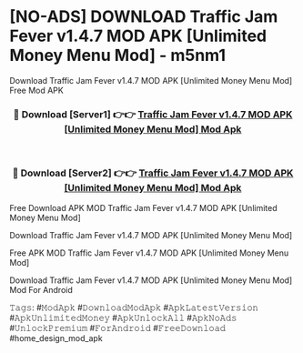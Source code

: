 # [NO-ADS] DOWNLOAD Traffic Jam Fever v1.4.7 MOD APK [Unlimited Money Menu Mod] - m5nm1
Download Traffic Jam Fever v1.4.7 MOD APK [Unlimited Money Menu Mod] Free Mod APK

<div align="center">
<h3>🔴 Download [Server1] 👉👉 <a href="https://apk-comot.site?title=Traffic_Jam_Fever_v1.4.7_MOD_APK_[Unlimited_Money_Menu_Mod]">Traffic Jam Fever v1.4.7 MOD APK [Unlimited Money Menu Mod] Mod Apk</a></h3><br>

<h3>🔴 Download [Server2] 👉👉 <a href="https://apk-comot.site?title=Traffic_Jam_Fever_v1.4.7_MOD_APK_[Unlimited_Money_Menu_Mod]">Traffic Jam Fever v1.4.7 MOD APK [Unlimited Money Menu Mod] Mod Apk</a></h3>
</div>


Free Download APK MOD Traffic Jam Fever v1.4.7 MOD APK [Unlimited Money Menu Mod]

Download Traffic Jam Fever v1.4.7 MOD APK [Unlimited Money Menu Mod] 

Free APK MOD Traffic Jam Fever v1.4.7 MOD APK [Unlimited Money Menu Mod] 

Download Traffic Jam Fever v1.4.7 MOD APK [Unlimited Money Menu Mod] Mod For Android

𝚃𝚊𝚐𝚜: #𝙼𝚘𝚍𝙰𝚙𝚔 #𝙳𝚘𝚠𝚗𝚕𝚘𝚊𝚍𝙼𝚘𝚍𝙰𝚙𝚔 #𝙰𝚙𝚔𝙻𝚊𝚝𝚎𝚜𝚝𝚅𝚎𝚛𝚜𝚒𝚘𝚗 #𝙰𝚙𝚔𝚄𝚗𝚕𝚒𝚖𝚒𝚝𝚎𝚍𝙼𝚘𝚗𝚎𝚢 #𝙰𝚙𝚔𝚄𝚗𝚕𝚘𝚌𝚔𝙰𝚕𝚕 #𝙰𝚙𝚔𝙽𝚘𝙰𝚍𝚜 #𝚄𝚗𝚕𝚘𝚌𝚔𝙿𝚛𝚎𝚖𝚒𝚞𝚖 #𝙵𝚘𝚛𝙰𝚗𝚍𝚛𝚘𝚒𝚍 #𝙵𝚛𝚎𝚎𝙳𝚘𝚠𝚗𝚕𝚘𝚊𝚍 #home_design_mod_apk